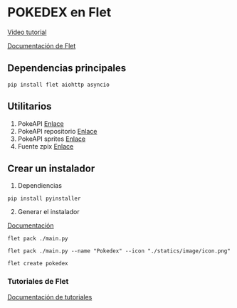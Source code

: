 # POKEDEX en Flet

[Video tutorial]("https://youtu.be/nFJ3Ba7aOdg")

[Documentación de Flet]("https://flet.dev/docs/")

## Dependencias principales

```
pip install flet aiohttp asyncio
```

## Utilitarios

1. PokeAPI
[Enlace]("https://pokeapi.co/")
2. PokeAPI repositorio
[Enlace]("https://github.com/PokeAPI")
3. PokeAPI sprites
[Enlace]("https://github.com/PokeAPI/sprites/blob/4bcd17051efacd74966305ac87a0330b6131259a/sprites/pokemon/120.png")
4. Fuente zpix
[Enlace]("https://github.com/SolidZORO/zpix-pixel-font/releases")

## Crear un instalador

1. Dependiencias

```
pip install pyinstaller
```

2. Generar el instalador

[Documentación]("https://flet.dev/docs/publish")

```
flet pack ./main.py
```

```
flet pack ./main.py --name "Pokedex" --icon "./statics/image/icon.png"
```

```
flet create pokedex
```

### Tutoriales de Flet
[Documentación de tutoriales]("https://flet.dev/docs/tutorials/")

